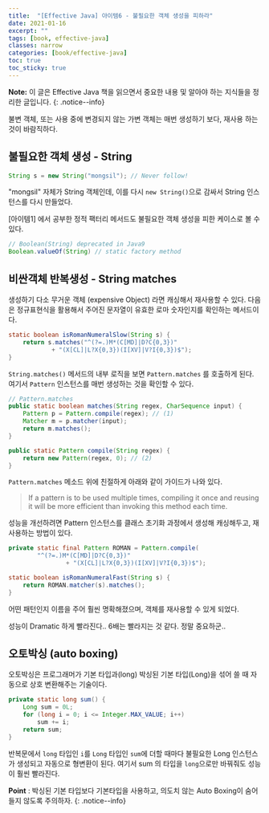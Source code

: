 ```yaml
---
title:  "[Effective Java] 아이템6 - 불필요한 객체 생성을 피하라"
date: 2021-01-16
excerpt: ""
tags: [book, effective-java]
classes: narrow
categories: [book/effective-java]
toc: true
toc_sticky: true
---
```


**Note:** 이 글은 Effective Java 책을 읽으면서 중요한 내용 및 알아야 하는 지식들을 정리한 글입니다.
{: .notice--info}

불변 객체, 또는 사용 중에 변경되지 않는 가변 객체는 매번 생성하기 보다, 재사용 하는 것이 바람직하다.

## 불필요한 객체 생성 - String

``` java
String s = new String("mongsil"); // Never follow!
```

"mongsil" 자체가 String 객체인데, 이를 다시 `new String()`으로 감싸서 String 인스턴스를 다시 만들었다.

[아이템1] 에서 공부한 정적 팩터리 메서드도 불필요한 객체 생성을 피한 케이스로 볼 수 있다.

``` java
// Boolean(String) deprecated in Java9
Boolean.valueOf(String) // static factory method
```

## 비싼객체 반복생성 - String matches

생성하기 다소 무거운 객체 (expensive Object) 라면 캐싱해서 재사용할 수 있다. 다음은 정규표현식을 활용해서 주어진 문자열이 유효한 로마 숫자인지를 확인하는 메서드이다.

``` java
static boolean isRomanNumeralSlow(String s) {
    return s.matches("^(?=.)M*(C[MD]|D?C{0,3})"
            + "(X[CL]|L?X{0,3})(I[XV]|V?I{0,3})$");
}
```

`String.matches()` 메서드의 내부 로직을 보면 `Pattern.matches` 를 호출하게 된다. 여기서 `Pattern` 인스턴스를 매번 생성하는 것을 확인할 수 있다.

``` java
// Pattern.matches
public static boolean matches(String regex, CharSequence input) {
    Pattern p = Pattern.compile(regex); // (1)
    Matcher m = p.matcher(input);
    return m.matches();
}

public static Pattern compile(String regex) {
    return new Pattern(regex, 0); // (2)
}
```

`Pattern.matches` 메소드 위에 친절하게 아래와 같이 가이드가 나와 있다.

> If a pattern is to be used multiple times, compiling it once and reusing it will be more efficient than invoking this method each time.

성능을 개선하려면 Pattern 인스턴스를 클래스 초기화 과정에서 생성해 캐싱해두고, 재사용하는 방법이 있다.

``` java
private static final Pattern ROMAN = Pattern.compile(
        "^(?=.)M*(C[MD]|D?C{0,3})"
                + "(X[CL]|L?X{0,3})(I[XV]|V?I{0,3})$");

static boolean isRomanNumeralFast(String s) {
    return ROMAN.matcher(s).matches();
}
```

어떤 패턴인지 이름을 주어 훨씬 명확해졌으며, 객체를 재사용할 수 있게 되었다.

성능이 Dramatic 하게 빨라진다.. 6배는 빨라지는 것 같다. 정말 중요하군..

## 오토박싱 (auto boxing)

오토박싱은 프로그래머가 기본 타입과(long) 박싱된 기본 타입(Long)을 섞어 쓸 때 자동으로 상호 변환해주는 기술이다.

``` java
private static long sum() {
    Long sum = 0L;
    for (long i = 0; i <= Integer.MAX_VALUE; i++)
        sum += i;
    return sum;
}
```

반복문에서 `long` 타입인 `i`를 `Long` 타입인 `sum`에 더할 때마다 불필요한 Long 인스턴스가 생성되고 자동으로 형변환이 된다.
여기서 sum 의 타입을 `long`으로만 바꿔줘도 성능이 훨씬 빨라진다.

**Point** : 박싱된 기본 타입보다 기본타입을 사용하고, 의도치 않는 Auto Boxing이 숨어들지 않도록 주의하자.
{: .notice--info}
